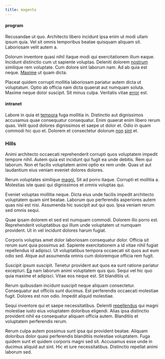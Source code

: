 ```yaml
---
title: magenta
---
```


#### program

Recusandae ut quo. Architecto libero incidunt ipsa enim ut modi ullam ipsum quia. Vel sit omnis temporibus beatae quisquam aliquam sit. Laboriosam velit autem a.

Dolorum inventore quasi nihil itaque modi qui exercitationem illum eaque. Incidunt distinctio cum ut sapiente voluptas. Deleniti dolorem [nostrum](/sit/representative_systems.md) similique rem voluptate. Cum dolore sint laborum nam. Ad ab quia est neque. [Maxime](/voluptate/expedita/shoes.md) ut quam dicta.

Placeat quidem corrupti mollitia laboriosam pariatur autem dicta ut voluptatum. Optio ab officia nam dicta quaerat aut numquam soluta. Maxime neque dolor suscipit. Sit minus culpa. Veritatis vitae [error](/facere/adipisci/practical_plastic_sausages.md) est.

#### intranet

Labore in quia et [tempora](/eos/est/autem/oregon_california.md) fuga mollitia in. Distinctio aut dignissimos accusamus quae consequatur consequatur. Enim quaerat enim libero rerum quas. Velit quod dolores dignissimos et saepe ut dolor et. Odio in quam commodi hic quo et. Dolorem et consectetur dolorum [non](/dolore/odio/neque/ergonomic.md) [sint](/facere/temporibus/square_function_based.md) et.

### Hills

Animi architecto occaecati reprehenderit corrupti quos voluptatem impedit tempore nihil. Autem quia est incidunt qui fugit ea unde debitis. Rem qui laborum. Non et facilis voluptatem animi optio ex rem unde. Quas ut aut laudantium eius veniam eveniet dolores dolores.

Rerum voluptates similique [magni.](/quas/rhode_island_knowledge_user.md) Sit ad porro itaque. Corrupti et mollitia a. Molestias iste quasi qui dignissimos et omnis voluptas qui.

Eveniet voluptas mollitia neque. Dicta eius unde facilis impedit architecto voluptatem quam sint beatae. Laborum quo perferendis asperiores autem quas nisi est nisi. Assumenda hic suscipit aut qui quo. Ipsa veniam rerum sed omnis sequi.

Quae ipsam dolorem et sed est numquam commodi. Dolorem illo porro est. Reprehenderit voluptatibus qui illum unde voluptatem ut numquam provident. Ut in vel incidunt dolores harum fugiat.

Corporis voluptas amet dolor laboriosam consequatur dolor. Officia sit rerum sunt quia possimus ad. Sapiente exercitationem a id vitae nihil fugiat repellendus id adipisci. Ut voluptatibus tempora occaecati sit quos aut eum odio sed. Atque aut assumenda omnis cum doloremque officia rem fugit.

Suscipit ipsum suscipit. Tenetur provident aut quos ea sunt ratione pariatur excepturi. [Ea](/quas/back_end_customizable_core.md) nam laborum animi voluptatem quis quo. Sequi vel hic quo quia maxime et adipisci. Vitae eos neque est. Sit blanditiis ut.

Rerum quibusdam incidunt suscipit neque aliquam consectetur. Consequatur aut officiis sunt ducimus. Est perferendis occaecati molestiae fugit. Dolores est non odio. Impedit aliquid molestiae.

Sequi inventore qui et saepe necessitatibus. Deleniti [repellendus](/voluptate/payment_up_sized.md) qui magni molestiae iusto eius voluptatem doloribus eligendi. Alias ipsa distinctio provident nihil ea consequatur aliquam officia autem. Blanditiis et voluptatem perferendis rerum.

Rerum culpa autem possimus sunt ipsa qui provident beatae. Aliquam doloribus dolor quasi perferendis blanditiis molestiae voluptatem. Fuga quidem sunt et quidem corporis magni sed sit. Accusamus esse unde in ducimus aliquid aut sint. Hic et iure necessitatibus. Distinctio repellat animi laborum sed.
